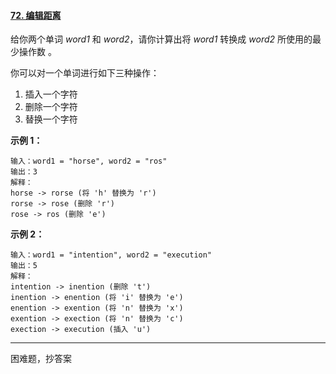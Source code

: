 #### [72. 编辑距离](https://leetcode-cn.com/problems/edit-distance/)

给你两个单词 *word1* 和 *word2*，请你计算出将 *word1* 转换成 *word2* 所使用的最少操作数 。

你可以对一个单词进行如下三种操作：

1. 插入一个字符
2. 删除一个字符
3. 替换一个字符

**示例 1：**

```
输入：word1 = "horse", word2 = "ros"
输出：3
解释：
horse -> rorse (将 'h' 替换为 'r')
rorse -> rose (删除 'r')
rose -> ros (删除 'e')
```

**示例 2：**

```
输入：word1 = "intention", word2 = "execution"
输出：5
解释：
intention -> inention (删除 't')
inention -> enention (将 'i' 替换为 'e')
enention -> exention (将 'n' 替换为 'x')
exention -> exection (将 'n' 替换为 'c')
exection -> execution (插入 'u')
```

----

困难题，抄答案
